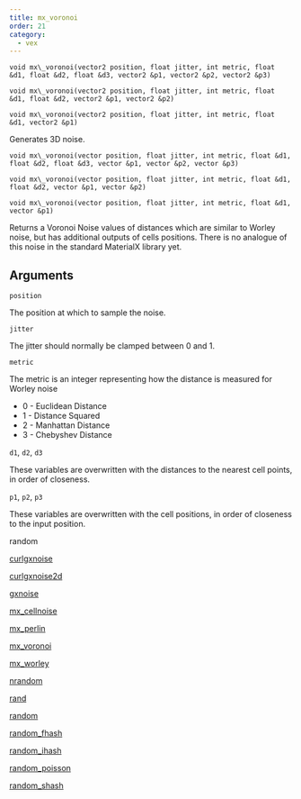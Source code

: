 ```yaml
---
title: mx_voronoi
order: 21
category:
  - vex
---
```


`void mx\_voronoi(vector2 position, float jitter, int metric, float &d1, float &d2, float &d3, vector2 &p1, vector2 &p2, vector2 &p3)`

`void mx\_voronoi(vector2 position, float jitter, int metric, float &d1, float &d2, vector2 &p1, vector2 &p2)`

`void mx\_voronoi(vector2 position, float jitter, int metric, float &d1, vector2 &p1)`

Generates 3D noise.

`void mx\_voronoi(vector position, float jitter, int metric, float &d1, float &d2, float &d3, vector &p1, vector &p2, vector &p3)`

`void mx\_voronoi(vector position, float jitter, int metric, float &d1, float &d2, vector &p1, vector &p2)`

`void mx\_voronoi(vector position, float jitter, int metric, float &d1, vector &p1)`

Returns a Voronoi Noise values of distances which are similar to Worley noise, but has additional outputs of cells positions.
There is no analogue of this noise in the standard MaterialX library yet.

## Arguments

`position`

The position at which to sample the noise.

`jitter`

The jitter should normally be clamped between 0 and 1.

`metric`

The metric is an integer representing how the distance is measured for Worley noise

- 0 - Euclidean Distance
- 1 - Distance Squared
- 2 - Manhattan Distance
- 3 - Chebyshev Distance

`d1`, `d2`, `d3`

These variables are overwritten with the distances to the nearest cell points, in order of closeness.

`p1`, `p2`, `p3`

These variables are overwritten with the cell positions, in order of closeness to the input position.

random

[curlgxnoise](curlgxnoise.html)

[curlgxnoise2d](curlgxnoise2d.html)

[gxnoise](gxnoise.html)

[mx_cellnoise](mx_cellnoise.html)

[mx_perlin](mx_perlin.html)

[mx_voronoi](mx_voronoi.html)

[mx_worley](mx_worley.html)

[nrandom](nrandom.html)

[rand](rand.html)

[random](random.html)

[random_fhash](random_fhash.html)

[random_ihash](random_ihash.html)

[random_poisson](random_poisson.html)

[random_shash](random_shash.html)
